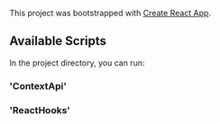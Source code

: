 This project was bootstrapped with [Create React App](https://github.com/facebook/create-react-app).

## Available Scripts

In the project directory, you can run:

### 'ContextApi'

### 'ReactHooks'


